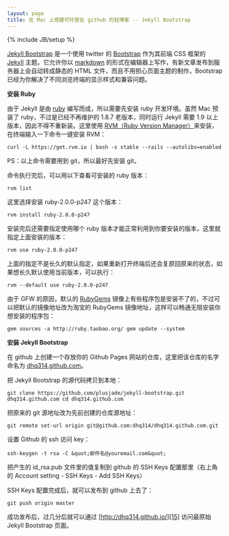 ```yaml
---
layout: page
title: 在 Mac 上搭建可托管在 github 的轻博客 -- Jekyll Bootstrap
---
```

{% include JB/setup %}     

 [Jekyll Bootstrap][7] 是一个使用 twitter 的 [Bootstrap][8] 作为其前端 CSS 框架的 [Jekyll][9] 主题。它允许你以 [markdown][10] 的形式在编辑器上写作，有新文章发布到服务器上会自动转成静态的 HTML 文件，而且不用担心页面主题的制作，Bootstrap 已经为你解决了不同浏览终端的显示样式和兼容问题。

**安装 Ruby**

由于 Jekyll 是由 [ruby][11] 编写而成，所以需要先安装 ruby 开发环境。虽然 Mac 预装了 ruby，不过是已经不再维护的 1.8.7 老版本，同时运行 Jekyll 需要 1.9 以上版本，因此不得不重新装。这里使用 [RVM（Ruby Version Manager）][12]来安装，在终端输入一下命令一键安装 RVM：


    curl -L https://get.rvm.io | bash -s stable --rails --autolibs=enabled 
PS：以上命令需要用到 git，所以最好先安装 git。

命令执行完后，可以用以下查看可安装的 ruby 版本：


    rvm list 
这里选择安装 ruby-2.0.0-p247 这个版本：


    rvm install ruby-2.0.0-p247 
安装完后还需要指定使用哪个 ruby 版本才能正常利用到你要安装的版本，这里就指定上面安装的版本：


    rvm use ruby-2.0.0-p247 
上面的指定不是长久的默认指定，如果重新打开终端后还会复原回原来的状态，如果想长久默认使用当前版本，可以执行：


    rvm --default use ruby-2.0.0-p247 
由于 GFW 的原因，默认的 [RubyGems][13] 镜像上有些程序包是安装不了的，不过可以把默认的镜像地址改为淘宝的 RubyGems 镜像地址，这样可以畅通无阻安装你想安装的程序包：


    gem sources -a http://ruby.taobao.org/ gem update --system 
**安装 Jekyll Bootstrap**

在 github 上创建一个存放你的 Github Pages 网站的仓库，这里把该仓库的名字命名为 [dhq314.github.com][14]。

把 Jekyll Bootstrap 的源代码拷贝到本地：


    git clone https://github.com/plusjade/jekyll-bootstrap.git dhq314.github.com cd dhq314.github.com 
把原来的 git 源地址改为先前创建的仓库源地址：


    git remote set-url origin git@github.com:dhq314/dhq314.github.com.git 
设置 Github 的 ssh 访问 key：


    ssh-keygen -t rsa -C &quot;邮件名@youremail.com&quot; 
把产生的 id\_rsa.pub 文件里的值复制到 github 的 SSH Keys 配置那里（右上角的 Account setting - SSH Keys - Add SSH Keys）

SSH Keys 配置完成后，就可以发布到 github 上去了：


    git push origin master 
成功发布后，过几分后就可以通过 [http://dhq314.github.io/][15] 访问最原始 Jekyll Bootstrap 页面。

  [1]: /
  [2]: /about
  [3]: /erlshell
  [4]: /luashell
  [5]: /erlample
  [6]: /status
  [7]: http://jekyllbootstrap.com/
  [8]: http://twitter.github.io/bootstrap/
  [9]: http://jekyllrb.com/
  [10]: http://dhq.me/markdown-syntax
  [11]: http://www.ruby-lang.org/
  [12]: https://rvm.io/
  [13]: http://rubygems.org/
  [14]: http://dhq314.github.com/
  [15]: http://dhq314.github.io/
  [16]: /by_keyword/418/markdown
  [17]: /by_keyword/420/github
  [18]: /by_keyword/421/jekyll
  [19]: /markdown-syntax
  [20]: http://disqus.com/?ref_noscript
  [21]: http://disqus.com
  [22]: /archives/2013/8
  [23]: /archives/2013/7
  [24]: /archives/2013/6
  [25]: /archives/2013/5
  [26]: /archives/2013/4
  [27]: /archives/2013/3
  [28]: /archives/2013/2
  [29]: /archives/2013/1
  [30]: /archives/2012/12
  [31]: /by_keyword/391/awk
  [32]: /by_keyword/383/centos
  [33]: /by_keyword/345/dict
  [34]: /by_keyword/332/eaccelerator
  [35]: /by_keyword/344/erlang
  [36]: /by_keyword/367/erlydtl
  [37]: /by_keyword/384/fedora
  [38]: /by_keyword/329/ftp
  [39]: /by_keyword/371/heroku
  [40]: /by_keyword/351/homebrew
  [41]: /by_keyword/379/javascript
  [42]: /by_keyword/327/linux
  [43]: /by_keyword/397/lua
  [44]: /by_keyword/403/luarocks
  [45]: /by_keyword/405/luasocket
  [46]: /by_keyword/350/mac
  [47]: /by_keyword/339/memcache
  [48]: /by_keyword/366/mochiweb
  [49]: /by_keyword/356/mysql
  [50]: /by_keyword/355/nginx
  [51]: /by_keyword/381/node-js
  [52]: /by_keyword/331/php
  [53]: /by_keyword/336/php-fpm
  [54]: /by_keyword/394/postgresql
  [55]: /by_keyword/334/python
  [56]: /by_keyword/369/rebar
  [57]: /by_keyword/342/sed
  [58]: /by_keyword/341/shell
  [59]: /by_keyword/337/spawn-fcgi
  [60]: /by_keyword/373/ssh
  [61]: /by_keyword/358/syntaxhighlighter
  [62]: /by_keyword/328/ubuntu
  [63]: /by_keyword/388/vpn
  [64]: /by_keyword/365/webmachine
  [65]: /by_keyword/416/websocket
  [66]: /by_keyword/386/wordpress
  [67]: /by_keyword/375/xml
  [68]: /by_keyword/353/zotonic
  [69]: http://dhq.me/install-jekyll-bootstrap-on-mac
  [70]: http://dhq.me/the-interaction-experiment-between-erlang-and-websocket
  [71]: http://dhq.me/an-implementation-of-lua-in-erlang-luerl
  [72]: http://dhq.me/lua-learning-notes-string
  [73]: http://dhq.me/lua-learning-notes-c-api
  [74]: http://dhq.me/lua-learning-notes-function
  [75]: http://dhq.me/lua-learning-notes-object-oriented-programming
  [76]: http://dhq.me/lua-learning-notes-metatable-metamethod
  [77]: http://dhq.me/lua-learning-notes-table
  [78]: http://zotonic.com
  [79]: http://dhq.me/sitemap.html
  [80]: http://www.dailybuilding.com/

